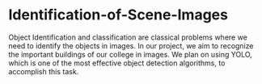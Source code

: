 # Identification-of-Scene-Images
Object Identification and classification are classical problems where we  need to identify the objects in images. In our project, we aim to recognize the  important buildings of our college in images. We plan on using YOLO, which is one  of the most effective object detection algorithms, to accomplish this task. 
